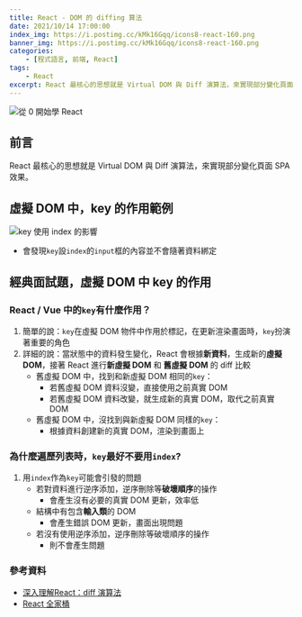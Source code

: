 ```yaml
---
title: React - DOM 的 diffing 算法
date: 2021/10/14 17:00:00
index_img: https://i.postimg.cc/kMk16Gqq/icons8-react-160.png
banner_img: https://i.postimg.cc/kMk16Gqq/icons8-react-160.png
categories:
    - [程式語言, 前端, React]
tags:
    - React
excerpt: React 最核心的思想就是 Virtual DOM 與 Diff 演算法，來實現部分變化頁面 SPA 效果。
---
```


![從 0 開始學 React](https://i.postimg.cc/kMk16Gqq/icons8-react-160.png)

## 前言

React 最核心的思想就是 Virtual DOM 與 Diff 演算法，來實現部分變化頁面 SPA 效果。

## 虛擬 DOM 中，key 的作用範例

![key 使用 index 的影響](https://i.imgur.com/Aht0ETZ.gif)

- 會發現`key`設`index`的`input`框的內容並不會隨著資料綁定

## 經典面試題，虛擬 DOM 中 key 的作用

### React / Vue 中的`key`有什麼作用？

1. 簡單的說：`key`在虛擬 DOM 物件中作用於標記，在更新渲染畫面時，`key`扮演著重要的角色
2. 詳細的說：當狀態中的資料發生變化，React 會根據**新資料**，生成新的**虛擬 DOM**，接著 React 進行**新虛擬 DOM** 和 **舊虛擬 DOM** 的 diff 比較
    - 舊虛擬 DOM 中，找到和新虛擬 DOM 相同的`key`：
        - 若舊虛擬 DOM 資料沒變，直接使用之前真實 DOM
        - 若舊虛擬 DOM 資料改變，就生成新的真實 DOM，取代之前真實 DOM
    - 舊虛擬 DOM 中，沒找到與新虛擬 DOM 同樣的`key`：
        - 根據資料創建新的真實 DOM，渲染到畫面上

### 為什麼遍歷列表時，`key`最好不要用`index`?

1. 用`index`作為`key`可能會引發的問題
    - 若對資料進行逆序添加，逆序刪除等**破壞順序**的操作
        - 會產生沒有必要的真實 DOM 更新，效率低
    - 結構中有包含**輸入類**的 DOM
        - 會產生錯誤 DOM 更新，畫面出現問題
    - 若沒有使用逆序添加，逆序刪除等破壞順序的操作
        - 則不會產生問題

### 參考資料

- [深入理解React：diff 演算法](https://iter01.com/514750.html)
- [React 全家桶](https://www.youtube.com/playlist?list=PLmOn9nNkQxJFJXLvkNsGsoCUxJLqyLGxu)
